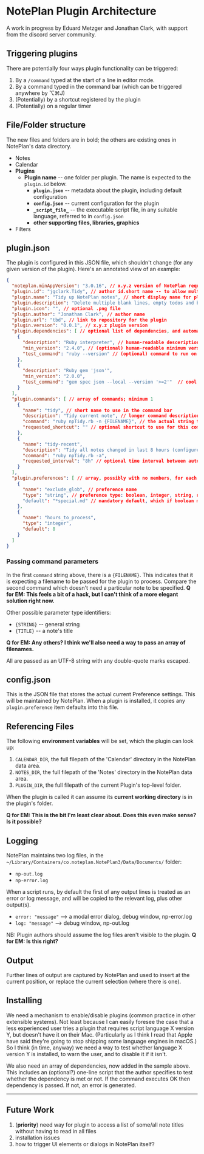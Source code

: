 # NotePlan Plugin Architecture
A work in progress by Eduard Metzger and Jonathan Clark, with support from the discord server community.

## Triggering plugins
There are potentially four ways plugin functionality can be triggered:
1. By a `/command` typed at the start of a line in editor mode.
2. By a command typed in the command bar (which can be triggered anywhere by ⌥⌘J)
3. (Potentially) by a shortcut registered by the plugin
4. (Potentially) on a regular timer

## File/Folder structure
The new files and folders are in bold; the others are existing ones in NotePlan's data directory.

- Notes
- Calendar
- **Plugins**
  - **Plugin name** -- one folder per plugin. The name is expected to the `plugin.id` below.
    - **`plugin.json`** -- metadata about the plugin, including default configuration
    - **`config.json`** -- current configuration for the plugin
    - **`_script_file_`** -- the executable script file, in any suitable language, referred to in `config.json`
    - **other supporting files, libraries, graphics**
- Filters

## plugin.json
The plugin is configured in this JSON file, which shouldn't change (for any given version of the plugin). Here's an annotated view of an example:

``` json
{
  "noteplan.minAppVersion": "3.0.16", // x.y.z version of NotePlan required
  "plugin.id": "jgclark.Tidy", // author id.short name -- to allow multiple plugins with similar names by different authors.
  "plugin.name": "Tidy up NotePlan notes", // short display name for plugin catalog
  "plugin.description": "Delete multiple blank lines, empty todos and bullets, etc.", // longer description for plugin catalog
  "plugin.icon": "", // optional .png file
  "plugin.author": "Jonathan Clark", // author name
  "plugin.url": "tbd", // link to repository for the plugin
  "plugin.version": "0.0.1", // x.y.z plugin version
  "plugin.dependencies": [ // optional list of dependencies, and automated tests
    {
      "description": "Ruby interpreter", // human-readable desceription of the dependency
      "min_version": "2.4.0", // (optional) human-readable minimum version string
      "test_command": "ruby --version" // (optional) command to run on installation; if it returns true then the dependency is met; if not then warn user and disable.
    },
    {
      "description": "Ruby gem 'json'",
      "min_version": "2.0.0",
      "test_command": "gem spec json --local --version '>=2'"  // cool command to do a specific ruby gem test :-)
    }
  ],
  "plugin.commands": [ // array of commands; minimum 1
    {
      "name": "tidy", // short name to use in the command bar
      "description": "Tidy current note", // longer command description to use
      "command": "ruby npTidy.rb -n {FILENAME}", // the actual string that invokes the command
      "requested_shortcut": "" // optional shortcut to use for this command -- but up to NotePlan to decide how to honour this request (TODO: how to define this)
    },
    {
      "name": "tidy-recent",
      "description": "Tidy all notes changed in last 8 hours (configure using 'hours_to_process' preference), unless the filename matches the 'exclude_glob' preference",
      "command": "ruby npTidy.rb -a",
      "requested_interval": "8h" // optional time interval between automatic executions of this command.  TODO: Needs more definition on what to do when app is closed.
    }
  ],
  "plugin.preferences": [ // array, possibly with no members, for each preference that can be set
    {
      "name": "exclude_glob", // preference name
      "type": "string", // preference type: boolean, integer, string, real. TODO: what about arrays?
      "default": "*special.md" // mandatory default, which if boolean must be "true" or "false"
    },
    {
      "name": "hours_to_process",
      "type": "integer",
      "default": 8
    }
  ]
}
```
### Passing command parameters
In the first `command` string above, there is a `{FILENAME}`. This indicates that it is expecting a filename to be passed for the plugin to process. Compare the second command which doesn't need a particular note to be specified.  **Q for EM: This feels a bit of a hack, but I can't think of a more elegant solution right now.**

Other possible parameter type identifiers:
- `{STRING}` -- general string
- `{TITLE}` -- a note's title

**Q for EM: Any others? I think we'll also need a way to pass an array of filenames.**

All are passed as an UTF-8 string with any double-quote marks escaped.

## config.json
This is the JSON file that stores the actual current Preference settings. This will be maintained by NotePlan. When a plugin is installed, it copies any `plugin.preference` item defaults into this file.

## Referencing Files
The following **environment variables** will be set, which the plugin can look up:
1. `CALENDAR_DIR`, the full filepath of the 'Calendar' directory in the NotePlan data area.
2. `NOTES_DIR`, the full filepath of the 'Notes' directory in the NotePlan data area.
3. `PLUGIN_DIR`, the full filepath of the current Plugin's top-level folder.

When the plugin is called it can assume its **current working directory** is in the plugin's folder.

**Q for EM: This is the bit I'm least clear about. Does this even make sense? Is it possible?**

## Logging
NotePlan maintains two log files, in the `~/Library/Containers/co.noteplan.NotePlan3/Data/Documents/` folder:
- `np-out.log`
- `np-error.log`

When a script runs, by default the first of any output lines is treated as an error or log message, and will be copied to the relevant log, plus other output(s).
- `error: "message"` --> a modal error dialog, debug window, np-error.log 
- `log: "message"` --> debug window, np-out.log

NB: Plugin authors should assume the log files aren't visible to the plugin. **Q for EM: Is this right?**

## Output
Further lines of output are captured by NotePlan and used to insert at the current position, or replace the current selection (where there is one).

## Installing
We need a mechanism to enable/disable plugins (common practice in other extensible systems).  Not least because I can easily foresee the case that a less experienced user tries a plugin that requires script language X version Y, but doesn't have it on their Mac. (Particularly as I think I read that Apple have said they're going to stop shipping some language engines in macOS.)  So I think (in time, anyway) we need a way to test whether language X version Y is installed, to warn the user, and to disable it if it isn't.

We also need an array of dependencies, now added in the sample above. This includes an (optional?) one-line script that the author specifies to test whether the dependency is met or not. If the command executes OK then dependency is passed. If not, an error is generated.

----

## Future Work 
1. (**priority**) need way for plugin to access a list of some/all note titles without having to read in all files
2. installation issues
3. how to trigger UI elements or dialogs in NotePlan itself?

